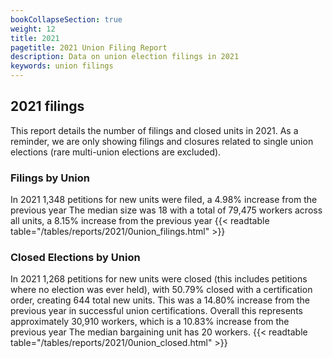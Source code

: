 ```yaml
---
bookCollapseSection: true
weight: 12
title: 2021
pagetitle: 2021 Union Filing Report
description: Data on union election filings in 2021
keywords: union filings
---
```


## 2021 filings

This report details the number of filings and closed units in 2021. As a reminder, we are only showing filings and closures related to single union elections (rare multi-union elections are excluded).

### Filings by Union
In 2021 1,348 petitions for new units were filed, a 4.98% increase from the previous year The median size was 18 with a total of 79,475 workers across all units, a 8.15% increase from the previous year
{{< readtable table="/tables/reports/2021/0union_filings.html" >}}

### Closed Elections by Union
In 2021 1,268 petitions for new units were closed (this includes petitions where no election was ever held), with 50.79% closed with a certification order, creating 644 total new units. This was a 14.80% increase from the previous year in successful union certifications. Overall this represents approximately 30,910 workers, which is a 10.83% increase from the previous year The median bargaining unit has 20 workers.
{{< readtable table="/tables/reports/2021/0union_closed.html" >}}
